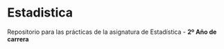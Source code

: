 # Estadistica

Repositorio para las prácticas de la asignatura de Estadística - **2º Año de carrera**